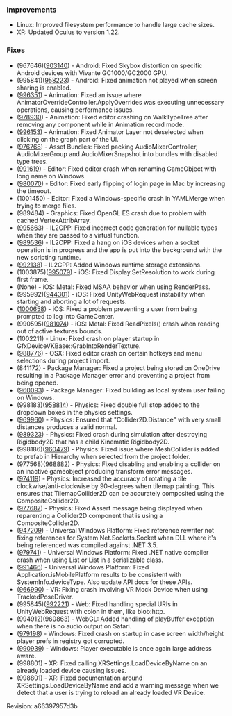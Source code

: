 ### Improvements

*   Linux: Improved filesystem performance to handle large cache sizes.
*   XR: Updated Oculus to version 1.22.

### Fixes

*   (967646)([903140](https://issuetracker.unity3d.com/product/unity/issues/guid/903140)) - Android: Fixed Skybox distortion on specific Android devices with Vivante GC1000/GC2000 GPU.
*   (995841)([958223](https://issuetracker.unity3d.com/product/unity/issues/guid/958223)) - Android: Fixed animation not played when screen sharing is enabled.
*   ([996351](https://issuetracker.unity3d.com/product/unity/issues/guid/996351/)) - Animation: Fixed an issue where AnimatorOverrideController.ApplyOverrides was executing unnecessary operations, causing performance issues.
*   ([978930](https://issuetracker.unity3d.com/product/unity/issues/guid/978930/)) - Animation: Fixed editor crashing on WalkTypeTree after removing any component while in Animation record mode.
*   ([996153](https://issuetracker.unity3d.com/product/unity/issues/guid/996153/)) - Animation: Fixed Animator Layer not deselected when clicking on the graph part of the UI.
*   ([976768](https://issuetracker.unity3d.com/product/unity/issues/guid/976768/)) - Asset Bundles: Fixed packing AudioMixerController, AudioMixerGroup and AudioMixerSnapshot into bundles with disabled type trees.
*   ([991619](https://issuetracker.unity3d.com/product/unity/issues/guid/991619/)) - Editor: Fixed editor crash when renaming GameObject with long name on Windows.
*   ([980070](https://issuetracker.unity3d.com/product/unity/issues/guid/980070/)) - Editor: Fixed early flipping of login page in Mac by increasing the timeout.
*   (1001450) - Editor: Fixed a Windows-specific crash in YAMLMerge when trying to merge files.
*   (989484) - Graphics: Fixed OpenGL ES crash due to problem with cached VertexAttribArray.
*   ([995663](https://issuetracker.unity3d.com/product/unity/issues/guid/995663/)) - IL2CPP: Fixed incorrect code generation for nullable types when they are passed to a virtual function.
*   ([989536](https://issuetracker.unity3d.com/product/unity/issues/guid/989536/)) - IL2CPP: Fixed a hang on iOS devices when a socket operation is in progress and the app is put into the background with the new scripting runtime.
*   ([992138](https://issuetracker.unity3d.com/product/unity/issues/guid/992138/)) - IL2CPP: Added Windows runtime storage extensions.
*   (1003875)([995079](https://issuetracker.unity3d.com/product/unity/issues/guid/995079)) - iOS: Fixed Display.SetResolution to work during first frame.
*   (None) - iOS: Metal: Fixed MSAA behavior when using RenderPass.
*   (995992)([944301](https://issuetracker.unity3d.com/product/unity/issues/guid/944301)) - iOS: Fixed UnityWebRequest instability when starting and aborting a lot of requests.
*   ([1000658](https://issuetracker.unity3d.com/product/unity/issues/guid/1000658/)) - iOS: Fixed a problem preventing a user from being prompted to log into GameCenter.
*   (990595)([981074](https://issuetracker.unity3d.com/product/unity/issues/guid/981074)) - iOS: Metal: Fixed ReadPixels() crash when reading out of active textures bounds.
*   (1002211) - Linux: Fixed crash on player startup in GfxDeviceVKBase::GrabIntoRenderTexture.
*   ([988776](https://issuetracker.unity3d.com/product/unity/issues/guid/988776/)) - OSX: Fixed editor crash on certain hotkeys and menu selections during project import.
*   (841172) - Package Manager: Fixed a project being stored on OneDrive resulting in a Package Manager error and preventing a project from being opened.
*   ([960093](https://issuetracker.unity3d.com/product/unity/issues/guid/960093)) - Package Manager: Fixed building as local system user failing on Windows.
*   (998183)([958814](https://issuetracker.unity3d.com/product/unity/issues/guid/958814)) - Physics: Fixed double full stop added to the dropdown boxes in the physics settings.
*   ([969960](https://issuetracker.unity3d.com/product/unity/issues/guid/969960/)) - Physics: Ensured that "Collider2D.Distance" with very small distances produces a valid normal.
*   ([989323](https://issuetracker.unity3d.com/product/unity/issues/guid/989323/)) - Physics: Fixed crash during simulation after destroying Rigidbody2D that has a child Kinematic Rigidbody2D.
*   (998186)([960479](https://issuetracker.unity3d.com/product/unity/issues/guid/960479)) - Physics: Fixed issue where MeshCollider is added to prefab in Hierarchy when selected from the project folder.
*   (977568)([968882](https://issuetracker.unity3d.com/product/unity/issues/guid/968882)) - Physics: Fixed disabling and enabling a collider on an inactive gameobject producing transform error messages.
*   ([974119](https://issuetracker.unity3d.com/product/unity/issues/guid/974119/)) - Physics: Increased the accuracy of rotating a tile clockwise/anti-clockwise by 90-degrees when tilemap painting. This ensures that TilemapCollider2D can be accurately composited using the CompositeCollider2D.
*   ([977687](https://issuetracker.unity3d.com/product/unity/issues/guid/977687/)) - Physics: Fixed Assert message being displayed when reparenting a Collider2D component that is using a CompositeCollider2D.
*   ([947209](https://issuetracker.unity3d.com/product/unity/issues/guid/947209/)) - Universal Windows Platform: Fixed reference rewriter not fixing references for System.Net.Sockets.Socket when DLL where it's being referenced was compiled against .NET 3.5.
*   ([979741](https://issuetracker.unity3d.com/product/unity/issues/guid/979741/)) - Universal Windows Platform: Fixed .NET native compiler crash when using List or List in a serializable class.
*   ([991466](https://issuetracker.unity3d.com/product/unity/issues/guid/991466/)) - Universal Windows Platform: Fixed Application.isMobilePlatform results to be consistent with SystemInfo.deviceType. Also update API docs for these APIs.
*   ([966990](https://issuetracker.unity3d.com/product/unity/issues/guid/966990/)) - VR: Fixing crash involving VR Mock Device when using TrackedPoseDriver.
*   (995845)([992221](https://issuetracker.unity3d.com/product/unity/issues/guid/992221)) - Web: Fixed handling special URIs in UnityWebRequest with colon in them, like blob:http.
*   (994912)([960863](https://issuetracker.unity3d.com/product/unity/issues/guid/960863)) - WebGL: Added handling of playBuffer exception when there is no audio output on Safari.
*   ([979198](https://issuetracker.unity3d.com/product/unity/issues/guid/979198/)) - Windows: Fixed crash on startup in case screen width/height player prefs in registry got corrupted.
*   ([990939](https://issuetracker.unity3d.com/product/unity/issues/guid/990939/)) - Windows: Player executable is once again large address aware.
*   (998801) - XR: Fixed calling XRSettings.LoadDeviceByName on an already loaded device causing issues.
*   (998801) - XR: Fixed documentation around XRSettings.LoadDeviceByName and add a warning message when we detect that a user is trying to reload an already loaded VR Device.

Revision: a66397957d3b